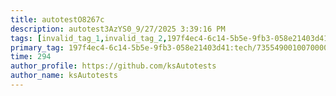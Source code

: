 ```yaml
---
title: autotestO8267c
description: autotest3AzYS0_9/27/2025 3:39:16 PM
tags: [invalid_tag_1,invalid_tag_2,197f4ec4-6c14-5b5e-9fb3-058e21403d41:tech/73555000100700001491,c1a376dd-ebd0-4787-804e-a23fef23ba06:4625ac99-30b5-4df6-a6c5-f840dd406e80/1bf8f1d5-d54a-41e0-b203-d94deae18a3c]
primary_tag: 197f4ec4-6c14-5b5e-9fb3-058e21403d41:tech/73554900100700000996/67838200100800006287
time: 294
author_profile: https://github.com/ksAutotests
author_name: ksAutotests
---
```

